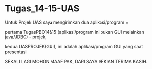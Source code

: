 # Tugas_14-15-UAS

Untuk Projek UAS saya mengirimkan dua aplikasi/program =

pertama TugasPBO14&15 (aplikasi/program ini bukan GUI melainkan java/JDBC) - projek,

kedua UASPROJEK(GUI), ini adalah aplikasi/program GUI yang saat presentasi


SEKALI LAGI MOHON MAAF PAK, DARI SAYA SEKIAN TERIMA KASIH.
